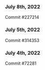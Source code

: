 ### July 8th, 2022

Commit #227214

### July 5th, 2022

Commit #314353


### July 4th, 2022

Commit #72281

